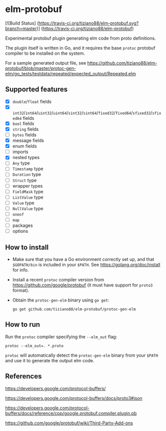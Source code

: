 # elm-protobuf

[![Build Status]
(https://travis-ci.org/tiziano88/elm-protobuf.svg?branch=master)]
(https://travis-ci.org/tiziano88/elm-protobuf)

Experimental protobuf plugin generating elm code from proto definitions.

The plugin itself is written in Go, and it requires the base `protoc` protobuf
compiler to be installed on the system.

For a sample generated output file, see
https://github.com/tiziano88/elm-protobuf/blob/master/protoc-gen-elm/go_tests/testdata/repeated/expected_output/Repeated.elm

## Supported features

-   [x] `double`/`float` fields
-   [x]
    `int32`/`int64`/`uint32`/`uint64`/`sint32`/`sint64`/`fixed32`/`fixed64`/`sfixed32`/`sfixed64`
    fields
-   [x] `bool` fields
-   [x] `string` fields
-   [ ] `bytes` fields
-   [x] message fields
-   [x] enum fields
-   [ ] imports
-   [x] nested types
-   [ ] `Any` type
-   [ ] `Timestamp` type
-   [ ] `Duration` type
-   [ ] `Struct` type
-   [ ] wrapper types
-   [ ] `FieldMask` type
-   [ ] `ListValue` type
-   [ ] `Value` type
-   [ ] `NullValue` type
-   [ ] `oneof`
-   [ ] `map`
-   [ ] packages
-   [ ] options

## How to install

-   Make sure that you have a Go environment correctly set up, and that
    `$GOPATH/bin` is included in your `$PATH`. See
    https://golang.org/doc/install for info.

-   Install a recent `protoc` compiler version from
    https://github.com/google/protobuf (it must have support for `proto3`
    format).

-   Obtain the `protoc-gen-elm` binary using `go get`:

    ```
    go get github.com/tiziano88/elm-protobuf/protoc-gen-elm
    ```

## How to run

Run the `protoc` compiler specifying the `--elm_out` flag:

`protoc --elm_out=. *.proto`

`protoc` will automatically detect the `protoc-gen-elm` binary from your `$PATH`
and use it to generate the output elm code.

## References

https://developers.google.com/protocol-buffers/

https://developers.google.com/protocol-buffers/docs/proto3#json

https://developers.google.com/protocol-buffers/docs/reference/cpp/google.protobuf.compiler.plugin.pb

https://github.com/google/protobuf/wiki/Third-Party-Add-ons
